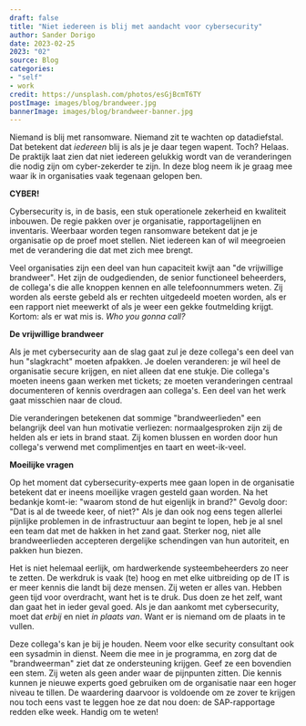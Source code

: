 ```yaml
---
draft: false
title: "Niet iedereen is blij met aandacht voor cybersecurity"
author: Sander Dorigo
date: 2023-02-25
2023: "02"
source: Blog
categories:
- "self"
- work
credit: https://unsplash.com/photos/esGjBcmT6TY
postImage: images/blog/brandweer.jpg
bannerImage: images/blog/brandweer-banner.jpg
---
```


Niemand is blij met ransomware. Niemand zit te wachten op datadiefstal. Dat betekent dat *iedereen* blij is als je je daar tegen wapent. Toch? Helaas. De praktijk laat zien dat niet iedereen gelukkig wordt van de veranderingen die nodig zijn om cyber-zekerder te zijn. In deze blog neem ik je graag mee waar ik in organisaties vaak tegenaan gelopen ben.

<!--more-->

**CYBER!**

Cybersecurity is, in de basis, een stuk operationele zekerheid en kwaliteit inbouwen. De regie pakken over je organisatie, rapportagelijnen en inventaris. Weerbaar worden tegen ransomware betekent dat je je organisatie op de proef moet stellen. Niet iedereen kan of wil meegroeien met de verandering die dat met zich mee brengt.

Veel organisaties zijn een deel van hun capaciteit kwijt aan "de vrijwillige brandweer". Het zijn de oudgedienden, de senior functioneel beheerders, de collega's die alle knoppen kennen en alle telefoonnummers weten. Zij worden als eerste gebeld als er rechten uitgedeeld moeten worden, als er een rapport niet meewerkt of als je weer een gekke foutmelding krijgt. Kortom: als er wat mis is. *Who you gonna call?*

**De vrijwillige brandweer**

Als je met cybersecurity aan de slag gaat zul je deze collega's een deel van hun "slagkracht" moeten afpakken. Je doelen veranderen: je wil heel de organisatie secure krijgen, en niet alleen dat ene stukje. Die collega's moeten ineens gaan werken met tickets; ze moeten veranderingen centraal documenteren of kennis overdragen aan collega's. Een deel van het werk gaat misschien naar de cloud. 

Die veranderingen betekenen dat sommige "brandweerlieden" een belangrijk deel van hun motivatie verliezen: normaalgesproken zijn zij de helden als er iets in brand staat. Zij komen blussen en worden door hun collega's verwend met complimentjes en taart en weet-ik-veel.

**Moeilijke vragen**

Op het moment dat cybersecurity-experts mee gaan lopen in de organisatie betekent dat er ineens moeilijke vragen gesteld gaan worden. Na het bedankje komt-ie: "waarom stond de hut eigenlijk in brand?" Gevolg door: "Dat is al de tweede keer, of niet?" Als je dan ook nog eens tegen allerlei pijnlijke problemen in de infrastructuur aan begint te lopen, heb je al snel een team dat met de hakken in het zand gaat. Sterker nog, niet alle brandweerlieden accepteren dergelijke schendingen van hun autoriteit, en pakken hun biezen. 

Het is niet helemaal eerlijk, om hardwerkende systeembeheerders zo neer te zetten. De werkdruk is vaak (te) hoog en met elke uitbreiding op de IT is er meer kennis die landt bij deze mensen. Zij weten er alles van. Hebben geen tijd voor overdracht, want het is te druk. Dus doen ze het zelf, want dan gaat het in ieder geval goed. Als je dan aankomt met cybersecurity, moet dat *erbij* en niet *in plaats van*. Want er is niemand om de plaats in te vullen.

Deze collega's kan je bij je houden. Neem voor elke security consultant ook een sysadmin in dienst. Neem die mee in je programma, en zorg dat de "brandweerman" ziet dat ze ondersteuning krijgen. Geef ze een bovendien een stem. Zij weten als geen ander waar de pijnpunten zitten. Die kennis kunnen je nieuwe experts goed gebruiken om de organisatie naar een hoger niveau te tillen. De waardering daarvoor is voldoende om ze zover te krijgen nou toch eens vast te leggen hoe ze dat nou doen: de SAP-rapportage redden elke week. Handig om te weten!
